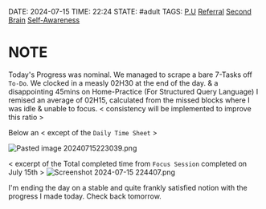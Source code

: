 DATE: 2024-07-15
TIME: 22:24
STATE: #adult
TAGS: [P.U](./P.U.md) [Referral](./Referral.md) [Second Brain](Second%20Brain.md) [Self-Awareness](./Self-Awareness.md)
# NOTE

Today's Progress was nominal. 
We managed to scrape a bare 7-Tasks off `To-Do`. 
We clocked in a measly 02H30 at the end of the day. 
& a disappointing 45mins on Home-Practice (For Structured Query Language)
I remised an average of 02H15, calculated from the missed blocks where I was idle & unable to focus. < consistency will be implemented to improve this ratio > 

Below an < except of the `Daily Time Sheet` >

![Pasted image 20240715223039.png](Pasted%20image%2020240715223039.png)

< excerpt of the Total completed time from `Focus Session` completed on July 15th >
![Screenshot 2024-07-15 224407.png](Screenshot%202024-07-15%20224407.png)

I'm ending the day on a stable and quite frankly satisfied notion with the progress I made today. 
Check back tomorrow. 
